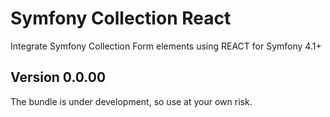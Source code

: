 # Symfony Collection React
Integrate Symfony Collection Form elements using REACT for Symfony 4.1+


Version 0.0.00
--------------

The bundle is under development, so use at your own risk.

